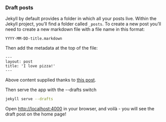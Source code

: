 ### Draft posts

Jekyll by default provides a folder in which all your posts live. Within the Jekyll project, you’ll find a folder called `_posts`. To create a new post you’ll need to create a new markdown file with a file name in this format:

`YYYY-MM-DD-title.markdown`

Then add the metadata at the top of the file:

```
---
layout: post
title: 'I love pizza!'
---
```

Above content supplied thanks to [this post](https://michaelsoolee.com/jekyll-post-page/#:~:text=Posts,posts%20for%20your%20new%20blog.&text=The%20format%20is%20four%2Ddigit,with%20the%20markdown%20file%20extension.).

Then serve the app with the --drafts switch

```bash
jekyll serve --drafts
```

Open <http://localhost:4000> in your browser, and voilà - you will see the draft post on the home page!
